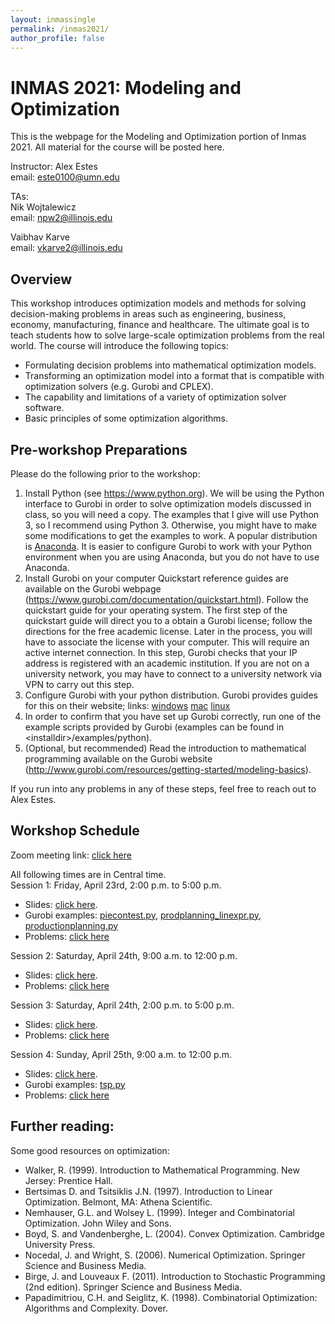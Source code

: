 ```yaml
---
layout: inmassingle
permalink: /inmas2021/
author_profile: false
---
```

# INMAS 2021: Modeling and Optimization
This is the webpage for the Modeling and Optimization portion of Inmas 2021. All material for the course will be posted here. 

Instructor: Alex Estes  
email: <este0100@umn.edu>

TAs:  
Nik Wojtalewicz  
email: <npw2@illinois.edu>  

Vaibhav Karve  
email: <vkarve2@illinois.edu>  

## Overview
This workshop introduces optimization models and methods for solving decision-making problems in areas such as engineering, business, economy, manufacturing, finance and healthcare. The ultimate goal is to teach students how to solve large-scale optimization problems from the real world. The course will introduce the following topics: 
- Formulating decision problems into mathematical optimization models.
- Transforming an optimization model into a format that is compatible with optimization solvers (e.g. Gurobi and CPLEX).
- The capability and limitations of a variety of optimization solver software.
- Basic principles of some optimization algorithms.

## Pre-workshop Preparations
Please do the following prior to the workshop:
1. Install Python (see <https://www.python.org>). We will be using the Python interface to Gurobi in order to solve optimization models discussed in class, so you will need a copy. The examples that I give will use Python 3, so I recommend using Python 3. Otherwise, you might have to make some modifications to get the examples to work. A popular distribution is [Anaconda](https://anaconda.com/products/individual). It is easier to configure Gurobi to work with your Python environment when you are using Anaconda, but you do not have to use Anaconda.
2. Install Gurobi on your computer Quickstart reference guides are available on the Gurobi webpage (<https://www.gurobi.com/documentation/quickstart.html>). Follow the quickstart guide for your operating system. The first step of the quickstart guide will direct you to a obtain a Gurobi license; follow the directions for the free academic license. Later in the process, you will have to associate the license with your computer. This will require an active internet connection. In this step, Gurobi checks that your IP address is registered with an academic institution. If you are not on a university network, you may have to connect to a university network via VPN to carry out this step.
3. Configure Gurobi with your python distribution. Gurobi provides guides for this on their website; links: [windows](https://www.gurobi.com/documentation/9.1/quickstart_windows/cs_python_installation_opt.html) [mac](https://www.gurobi.com/documentation/9.1/quickstart_linux/cs_python_installation_opt.html) [linux](https://www.gurobi.com/documentation/9.1/quickstart_linux/index.html)
4. In order to confirm that you have set up Gurobi correctly, run one of the example scripts provided by Gurobi (examples can be found in \<installdir\>/examples/python).
4. (Optional, but recommended) Read the introduction to mathematical programming available on the Gurobi website (<http://www.gurobi.com/resources/getting-started/modeling-basics>).

If you run into any problems in any of these steps, feel free to reach out to Alex Estes.

## Workshop Schedule
Zoom meeting link: [click here](https://umn.zoom.us/j/94999533278?pwd=TGpPTXA0UXlmc21zYlFVLzR1YlZhdz09)

All following times are in Central time.  
Session 1: Friday, April 23rd, 2:00 p.m. to 5:00 p.m.
- Slides: [click here](/files/inmas_2021_mo_day1.pdf).  
- Gurobi examples: [piecontest.py](/files/piecontest.py), [prodplanning_linexpr.py](/files/prodplanning_linexpr.py), [productionplanning.py](productionplanning.py)
- Problems: [click here](/files/inmas_session1_hw.pdf)

Session 2: Saturday, April 24th, 9:00 a.m. to 12:00 p.m.
- Slides: [click here](/files/inmas_2021_mo_day2.pdf).  
- Problems: [click here](/files/inmas_session2_hw.pdf)

Session 3: Saturday, April 24th, 2:00 p.m. to 5:00 p.m.
- Slides: [click here](/files/inmas_2021_mo_day3.pdf).  
- Problems: [click here](/files/inmas_session3_hw.pdf)

Session 4: Sunday, April 25th, 9:00 a.m. to 12:00 p.m.
- Slides: [click here](/files/inmas_2021_mo_day4.pdf). 
- Gurobi examples: [tsp.py](tsp.py)
- Problems: [click here](/files/inmas_session4_hw.pdf)

## Further reading:
Some good resources on optimization:
- Walker, R. (1999). Introduction to Mathematical Programming. New Jersey: Prentice Hall. 
- Bertsimas D. and Tsitsiklis J.N. (1997). Introduction to Linear Optimization. Belmont, MA: Athena Scientific.
- Nemhauser, G.L. and Wolsey L. (1999). Integer and Combinatorial Optimization. John Wiley and Sons.
- Boyd, S. and Vandenberghe, L. (2004). Convex Optimization. Cambridge University Press.
- Nocedal, J. and Wright, S. (2006). Numerical Optimization. Springer Science and Business Media.
- Birge, J. and Louveaux F. (2011). Introduction to Stochastic Programming (2nd edition). Springer Science and Business Media.
- Papadimitriou, C.H. and Seiglitz, K. (1998). Combinatorial Optimization: Algorithms and Complexity. Dover. 